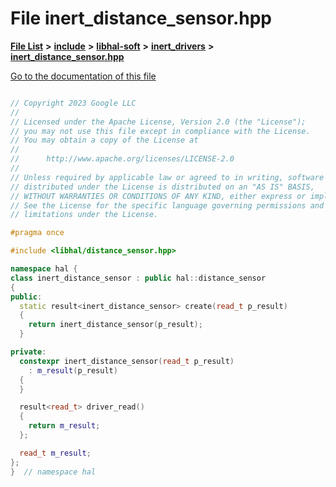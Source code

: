 

# File inert\_distance\_sensor.hpp

[**File List**](files.md) **>** [**include**](dir_cba0faac6e93618a6e2539705915bd70.md) **>** [**libhal-soft**](dir_d4bad6877cf31bc2d39b696d7a305013.md) **>** [**inert\_drivers**](dir_140c0a66abe76384f84bfc7661372b14.md) **>** [**inert\_distance\_sensor.hpp**](inert__distance__sensor_8hpp.md)

[Go to the documentation of this file](inert__distance__sensor_8hpp.md)

```C++

// Copyright 2023 Google LLC
//
// Licensed under the Apache License, Version 2.0 (the "License");
// you may not use this file except in compliance with the License.
// You may obtain a copy of the License at
//
//      http://www.apache.org/licenses/LICENSE-2.0
//
// Unless required by applicable law or agreed to in writing, software
// distributed under the License is distributed on an "AS IS" BASIS,
// WITHOUT WARRANTIES OR CONDITIONS OF ANY KIND, either express or implied.
// See the License for the specific language governing permissions and
// limitations under the License.

#pragma once

#include <libhal/distance_sensor.hpp>

namespace hal {
class inert_distance_sensor : public hal::distance_sensor
{
public:
  static result<inert_distance_sensor> create(read_t p_result)
  {
    return inert_distance_sensor(p_result);
  }

private:
  constexpr inert_distance_sensor(read_t p_result)
    : m_result(p_result)
  {
  }

  result<read_t> driver_read()
  {
    return m_result;
  };

  read_t m_result;
};
}  // namespace hal

```

